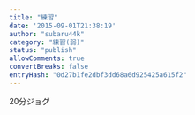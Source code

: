 ```yaml
---
title: "練習"
date: '2015-09-01T21:38:19'
author: "subaru44k"
category: "練習(弱)"
status: "publish"
allowComments: true
convertBreaks: false
entryHash: "0d27b1fe2dbf3dd68a6d925425a615f2"
---
```

20分ジョグ

